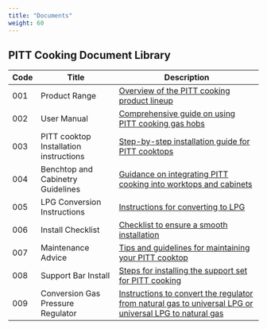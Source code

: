 ```yaml
---
title: "Documents"
weight: 60
---
```


## PITT Cooking Document Library

| Code | Title                                      | Description                                                                      |
|------|--------------------------------------------|----------------------------------------------------------------------------------|
| 001  | Product Range                              | [Overview of the PITT cooking product lineup](/pdfs/product_range.pdf)           |
| 002  | User Manual                                | [Comprehensive guide on using PITT cooking gas hobs](/pdfs/User_manual_7-2021_AU-PC-1.pdf) |
| 003  | PITT cooktop Installation instructions    | [Step-by-step installation guide for PITT cooktops](/pdfs/Installation_TS_2021_AU_PC_1.pdf) |
| 004  | Benchtop and Cabinetry Guidelines         | [Guidance on integrating PITT cooking into worktops and cabinets](/pdfs/Benchtop_and_Cabinetry_procedure_PC_AU_V1_2021.pdf) |
| 005  | LPG Conversion Instructions                | [Instructions for converting to LPG](/pdfs/lpg.pdf)                               |
| 006  | Install Checklist                          | [Checklist to ensure a smooth installation](/pdfs/checklist.pdf)                  |
| 007  | Maintenance Advice                         | [Tips and guidelines for maintaining your PITT cooktop](/pdfs/maintenance_advice.pdf) |
| 008  | Support Bar Install                        | [Steps for installing the support set for PITT cooking](/pdfs/support_bar.pdf)    |
| 009  | Conversion Gas Pressure Regulator          | [Instructions to convert the regulator from natural gas to universal LPG or universal LPG to natural gas](/pdfs/2022-10-18_Conversion-Gas-Pressure-Regulator_Soper.pdf) |


